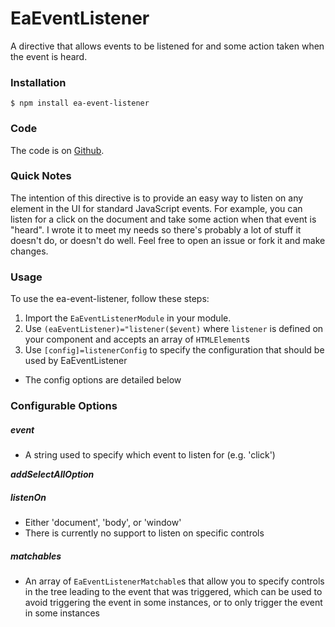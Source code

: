 # EaEventListener

A directive that allows events to be listened for and some action taken when the event is heard.

### Installation
```
$ npm install ea-event-listener
```

### Code
The code is on [Github](https://github.com/engineer-andrew/ea-customizable-components/tree/master/projects/ea-event-listener).

### Quick Notes
The intention of this directive is to provide an easy way to listen on any element in the UI for standard JavaScript events. For example, you can listen for a click on the document and take some action when that event is "heard". I wrote it to meet my needs so there's probably a lot of stuff it doesn't do, or doesn't do well. Feel free to open an issue or fork it and make changes.

### Usage
To use the ea-event-listener, follow these steps:
1. Import the `EaEventListenerModule` in your module.
2. Use `(eaEventListener)="listener($event)` where `listener` is defined on your component and accepts an array of `HTMLElement`s
3. Use `[config]=listenerConfig` to specify the configuration that should be used by EaEventListener
 * The config options are detailed below

### Configurable Options
##### event
 * A string used to specify which event to listen for (e.g. 'click')
<h5 style="font-weight: 700; display: inline;">addSelectAllOption</h5>

##### listenOn
 * Either 'document', 'body', or 'window'
 * There is currently no support to listen on specific controls

##### matchables
 * An array of `EaEventListenerMatchable`s that allow you to specify controls in the tree leading to the event that was triggered, which can be used to avoid triggering the event in some instances, or to only trigger the event in some instances